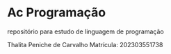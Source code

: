 # Ac Programação
repositório para estudo de linguagem de programação

Thalita Peniche de Carvalho 
Matrícula: 202303551738
